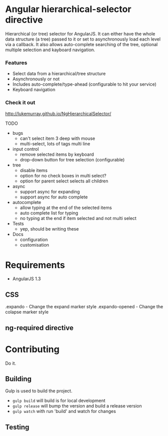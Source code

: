Angular hierarchical-selector directive
=======================================

Hierarchical (or tree) selector for AngularJS. It can either have the whole data structure (a tree) passed to it or set to asynchronously load each level via a callback. It also allows auto-complete searching of the tree, optional multiple selection and kayboard navigation.

### Features
- Select data from a hierarchical/tree structure
- Asynchronously or not
- Includes auto-complete/type-ahead (configurable to hit your service)
- Keyboard navigation

### Check it out
http://lukemurray.github.io/NgHierarchicalSelector/

TODO
- bugs
  - can't select item 3 deep with mouse
  - multi-select, lots of tags multi line
- input control
  - remove selected items by keyboard
  - drop-down button for tree selection (configurable)
- tree
  - disable items
  - option for no check boxes in multi select?
  - option for parent select selects all children
- async
  - support async for expanding
  - support async for auto complete
- autocomplete
  - allow typing at the end of the selected items
  - auto complete list for typing
  - no typing at the end if item selected and not multi select
- Tests
  - yep, should be writing these
- Docs
  - configuration
  - customisation

# Requirements
- AngularJS 1.3

## CSS
.expando - Change the expand marker style
.expando-opened - Change the colapse marker style

## ng-required directive

# Contributing
Do it.

## Building
Gulp is used to build the project.
- `gulp build` will build is for local development
- `gulp release` will bump the version and build a release version
- `gulp watch` with run 'build' and watch for changes

## Testing
